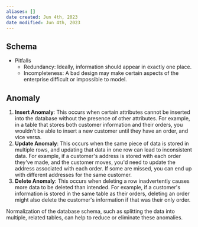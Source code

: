 ```yaml
---
aliases: []
date created: Jun 4th, 2023
date modified: Jun 4th, 2023
---
```

## Schema
- Pitfalls
	- Redundancy: Ideally, information should appear in exactly one place.
	- Incompleteness: A bad design may make certain aspects of the enterprise difficult or impossible to model.

## Anomaly
1. **Insert Anomaly**: This occurs when certain attributes cannot be inserted into the database without the presence of other attributes. For example, in a table that stores both customer information and their orders, you wouldn't be able to insert a new customer until they have an order, and vice versa.
2. **Update Anomaly**: This occurs when the same piece of data is stored in multiple rows, and updating that data in one row can lead to inconsistent data. For example, if a customer's address is stored with each order they've made, and the customer moves, you'd need to update the address associated with each order. If some are missed, you can end up with different addresses for the same customer.
3. **Delete Anomaly**: This occurs when deleting a row inadvertently causes more data to be deleted than intended. For example, if a customer's information is stored in the same table as their orders, deleting an order might also delete the customer's information if that was their only order.

Normalization of the database schema, such as splitting the data into multiple, related tables, can help to reduce or eliminate these anomalies.